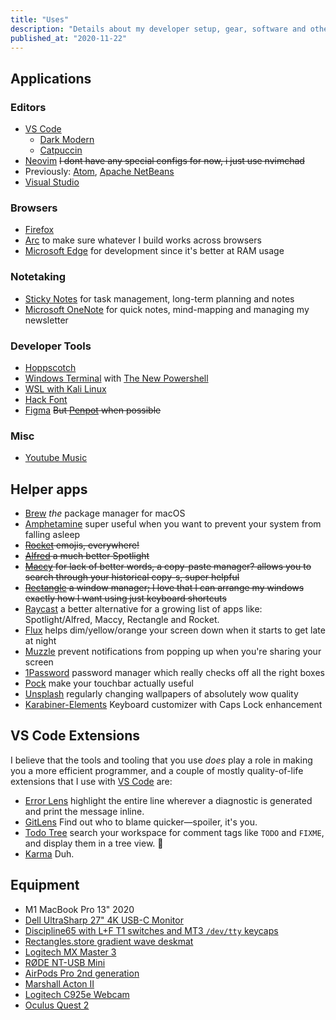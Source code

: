 ```yaml
---
title: "Uses"
description: "Details about my developer setup, gear, software and other config"
published_at: "2020-11-22"
---
```


## Applications

### Editors

- [VS Code](https://code.visualstudio.com)
  - [Dark Modern](https://github.com/sreetamdas/karma)
  - [Catpuccin](https://github.com/sreetamdas/karma)
- [Neovim](https://neovim.io) ~~I dont have any special configs for now, i just use nvimchad~~
- Previously: [Atom](https://atom.io), [Apache NetBeans](https://atom.io)
- [Visual Studio]()

### Browsers

- [Firefox](https://www.mozilla.org)
- [Arc](https://www.apple.com/safari) to make sure whatever I build works across browsers
- [Microsoft Edge](https://www.microsoft.com/en-us/edge) for development since it's better at RAM usage

### Notetaking

- [Sticky Notes](https://www.notion.so) for task management, long-term planning and notes
- [Microsoft OneNote](https://obsidian.md) for quick notes, mind-mapping and managing my newsletter

### Developer Tools

- [Hoppscotch](https://hoppscotch.io)
- [Windows Terminal](https://iterm2.com) with [The New Powershell](https://ohmyz.sh)
- [WSL with Kali Linux](https://)
- [Hack Font](https://typeof.net/Iosevka)
- [Figma](https://www.figma.com) ~~But [Penpot](https://www.figma.com) when possible~~

### Misc

- [Youtube Music]()

## Helper apps

- [Brew](https://brew.sh) _the_ package manager for macOS
- [Amphetamine](https://apps.apple.com/us/app/amphetamine/id937984704?mt=12)
  super useful when you want to prevent your system from falling asleep
- ~~[Rocket](https://matthewpalmer.net/rocket) emojis, everywhere!~~
- ~~[Alfred](https://www.alfredapp.com) a much better Spotlight~~
- ~~[Maccy](https://maccy.app) for lack of better words, a copy-paste manager?
  allows you to search through your historical copy-s, super helpful~~
- ~~[Rectangle](https://rectangleapp.com) a window manager; I love that I can
  arrange my windows exactly how I want using just keyboard shortcuts~~
- [Raycast](https://www.raycast.com) a better alternative for a growing list of
  apps like: Spotlight/Alfred, Maccy, Rectangle and Rocket.
- [Flux](https://justgetflux.com) helps dim/yellow/orange your screen down when
  it starts to get late at night
- [Muzzle](https://muzzleapp.com) prevent notifications from popping up when
  you're sharing your screen
- [1Password](https://1password.com) password manager which really checks off
  all the right boxes
- [Pock](https://pock.dev) make your touchbar actually useful
- [Unsplash](https://unsplash.com) regularly changing wallpapers of absolutely
  wow quality
- [Karabiner-Elements](https://karabiner-elements.pqrs.org) Keyboard customizer
  with Caps Lock enhancement

## VS Code Extensions

I believe that the tools and tooling that you use _does_ play a role in making
you a more efficient programmer, and a couple of mostly quality-of-life
extensions that I use with [VS Code](https://code.visualstudio.com) are:

- [Error Lens](https://marketplace.visualstudio.com/items?itemName=usernamehw.errorlens)
  highlight the entire line wherever a diagnostic is generated and print the
  message inline.
- [GitLens](https://marketplace.visualstudio.com/items?itemName=eamodio.gitlens)
  Find out who to blame quicker—spoiler, it's you.
- [Todo Tree](https://marketplace.visualstudio.com/items?itemName=Gruntfuggly.todo-tree)
  search your workspace for comment tags like `TODO` and `FIXME`, and display
  them in a tree view. 🌳
- [Karma](/karma) Duh.

## Equipment

- M1 MacBook Pro 13" 2020
- [Dell UltraSharp 27" 4K USB-C Monitor](https://www.dell.com/en-us/work/shop/dell-ultrasharp-27-4k-usb-c-monitor-u2720q/apd/210-avjv/monitors-monitor-accessories)
- [Discipline65 with L+F T1 switches and MT3 `/dev/tty` keycaps](https://twitter.com/_SreetamDas/status/1373175729567928321)
- [Rectangles.store gradient wave deskmat](https://rectangles.store/collections/deskmats/products/rectangles-store-deskmat?variant=40018869780636)
- [Logitech MX Master 3](https://www.logitech.com/en-us/products/mice/mx-master-3.910-005620.html?crid=7)
- [RØDE NT-USB Mini](https://www.rode.com/microphones/usb/nt-usb-mini)
- [AirPods Pro 2nd generation](https://www.apple.com/airpods-pro/)
- [Marshall Acton II](https://www.marshallheadphones.com/in/en/acton-ii-bluetooth.html)
- [Logitech C925e Webcam](https://www.logitech.com/en-us/products/webcams/c925e-business-webcam.960-001075.html?crid=34)
- [Oculus Quest 2](https://www.oculus.com/quest-2)

